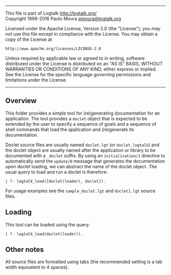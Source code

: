 ________________________________________________________________________

This file is part of Logtalk <http://logtalk.org/>  
Copyright 1998-2016 Paulo Moura <pmoura@logtalk.org>

Licensed under the Apache License, Version 2.0 (the "License");
you may not use this file except in compliance with the License.
You may obtain a copy of the License at

    http://www.apache.org/licenses/LICENSE-2.0

Unless required by applicable law or agreed to in writing, software
distributed under the License is distributed on an "AS IS" BASIS,
WITHOUT WARRANTIES OR CONDITIONS OF ANY KIND, either express or implied.
See the License for the specific language governing permissions and
limitations under the License.
________________________________________________________________________


Overview
--------

This folder provides a simple tool for (re)generating documentation for an
application. The tool provides a `doclet` object that is expected to be
extended by the user to specify a sequence of goals and a sequence of shell
commands that load the application and (re)generate its documentation.

Doclet source files are usually named `doclet.lgt` (or `doclet.logtalk`) and
the doclet object are usually named after the application or library to be
documented with a `_doclet` suffix. By using an `initialization/1` directive
to automatically send the `update/0` message that generates the documentation
upon doclet loading, we can abstract the name of the doclet object. The usual
query to load and run a doclet is therefore:

	| ?- logtalk_load([doclet(loader), doclet]).

For usage examples see the `sample_doclet.lgt` and `doclet1.lgt` source files.


Loading
-------

This tool can be loaded using the query:

	| ?- logtalk_load(doclet(loader)).


Other notes
-----------

All source files are formatted using tabs (the recommended setting is a
tab width equivalent to 4 spaces).
